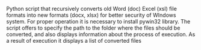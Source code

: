 Python script that recursively converts old Word (doc) Excel (xsl) file formats
into new formats (docx, xlsx) for better security of WIndows system. 
For proper operation it is necessary to install pywin32 library.
The script offers to specify the path to the folder where the files should be converted, 
and also displays information about the process of execution. 
As a result of execution it displays a list of converted files
